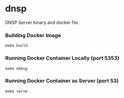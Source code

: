 # dnsp
DNSP Server binary and docker file.

### Building Docker Image

`make build`

### Running Docker Container Locally (port 5353)

`make debug`

### Running Docker Container as Server (port 53)

`make serve`
